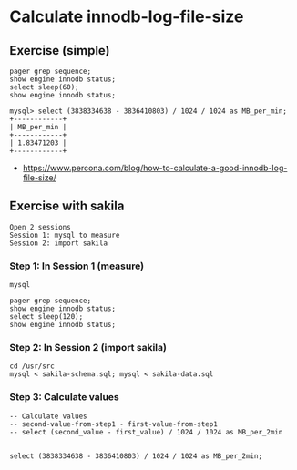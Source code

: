 # Calculate innodb-log-file-size


## Exercise (simple) 

```
pager grep sequence;
show engine innodb status; 
select sleep(60);
show engine innodb status;
```

```
mysql> select (3838334638 - 3836410803) / 1024 / 1024 as MB_per_min;
+------------+
| MB_per_min |
+------------+
| 1.83471203 | 
+------------+
```

  * https://www.percona.com/blog/how-to-calculate-a-good-innodb-log-file-size/

## Exercise with sakila 

```
Open 2 sessions
Session 1: mysql to measure
Session 2: import sakila 
```

### Step 1: In Session 1 (measure) 

```
mysql
```

```
pager grep sequence;
show engine innodb status;
select sleep(120);
show engine innodb status;

```

### Step 2: In Session 2 (import sakila) 

```
cd /usr/src
mysql < sakila-schema.sql; mysql < sakila-data.sql 
```

### Step 3: Calculate values 

```
-- Calculate values 
-- second-value-from-step1 - first-value-from-step1
-- select (second_value - first_value) / 1024 / 1024 as MB_per_2min


select (3838334638 - 3836410803) / 1024 / 1024 as MB_per_2min;
```
